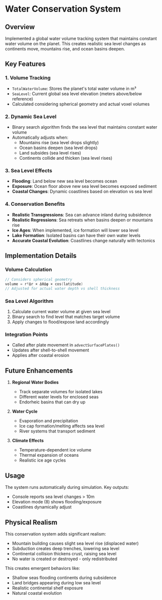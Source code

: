# Water Conservation System

## Overview

Implemented a global water volume tracking system that maintains constant water volume on the planet. This creates realistic sea level changes as continents move, mountains rise, and ocean basins deepen.

## Key Features

### 1. **Volume Tracking**
- `TotalWaterVolume`: Stores the planet's total water volume in m³
- `SeaLevel`: Current global sea level elevation (meters above/below reference)
- Calculated considering spherical geometry and actual voxel volumes

### 2. **Dynamic Sea Level**
- Binary search algorithm finds the sea level that maintains constant water volume
- Automatically adjusts when:
  - Mountains rise (sea level drops slightly)
  - Ocean basins deepen (sea level drops)
  - Land subsides (sea level rises)
  - Continents collide and thicken (sea level rises)

### 3. **Sea Level Effects**
- **Flooding**: Land below new sea level becomes ocean
- **Exposure**: Ocean floor above new sea level becomes exposed sediment
- **Coastal Changes**: Dynamic coastlines based on elevation vs sea level

### 4. **Conservation Benefits**
- **Realistic Transgressions**: Sea can advance inland during subsidence
- **Realistic Regressions**: Sea retreats when basins deepen or mountains rise
- **Ice Ages**: When implemented, ice formation will lower sea level
- **Lake Formation**: Isolated basins can have their own water levels
- **Accurate Coastal Evolution**: Coastlines change naturally with tectonics

## Implementation Details

### Volume Calculation
```go
// Considers spherical geometry
volume = r²Δr × ΔθΔφ × cos(latitude)
// Adjusted for actual water depth vs shell thickness
```

### Sea Level Algorithm
1. Calculate current water volume at given sea level
2. Binary search to find level that matches target volume
3. Apply changes to flood/expose land accordingly

### Integration Points
- Called after plate movement in `advectSurfacePlates()`
- Updates after shell-to-shell movement
- Applies after coastal erosion

## Future Enhancements

1. **Regional Water Bodies**
   - Track separate volumes for isolated lakes
   - Different water levels for enclosed seas
   - Endorheic basins that can dry up

2. **Water Cycle**
   - Evaporation and precipitation
   - Ice cap formation/melting affects sea level
   - River systems that transport sediment

3. **Climate Effects**
   - Temperature-dependent ice volume
   - Thermal expansion of oceans
   - Realistic ice age cycles

## Usage

The system runs automatically during simulation. Key outputs:
- Console reports sea level changes > 10m
- Elevation mode (8) shows flooding/exposure
- Coastlines dynamically adjust

## Physical Realism

This conservation system adds significant realism:
- Mountain building causes slight sea level rise (displaced water)
- Subduction creates deep trenches, lowering sea level
- Continental collision thickens crust, raising sea level
- No water is created or destroyed - only redistributed

This creates emergent behaviors like:
- Shallow seas flooding continents during subsidence
- Land bridges appearing during low sea level
- Realistic continental shelf exposure
- Natural coastal evolution